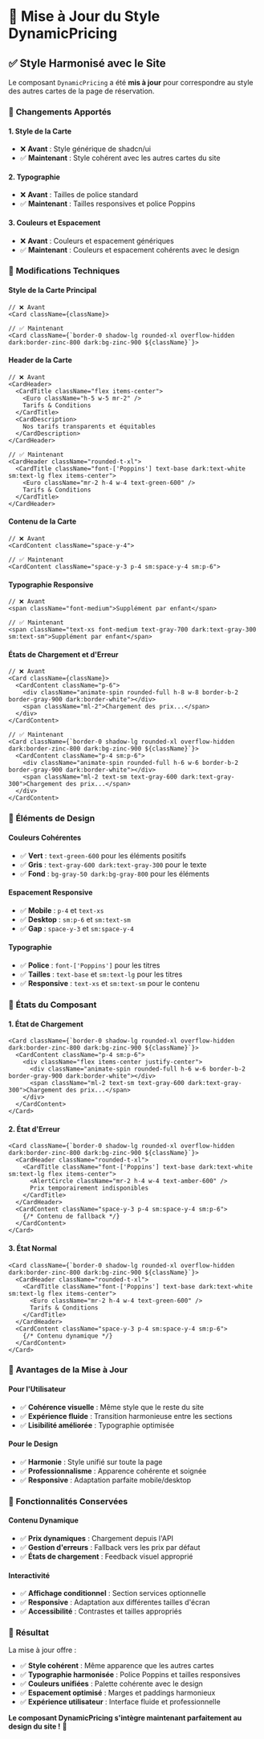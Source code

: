 # 🎨 Mise à Jour du Style DynamicPricing

## ✅ Style Harmonisé avec le Site

Le composant `DynamicPricing` a été **mis à jour** pour correspondre au style des autres cartes de la page de réservation.

### 🎯 **Changements Apportés**

#### **1. Style de la Carte**
- ❌ **Avant** : Style générique de shadcn/ui
- ✅ **Maintenant** : Style cohérent avec les autres cartes du site

#### **2. Typographie**
- ❌ **Avant** : Tailles de police standard
- ✅ **Maintenant** : Tailles responsives et police Poppins

#### **3. Couleurs et Espacement**
- ❌ **Avant** : Couleurs et espacement génériques
- ✅ **Maintenant** : Couleurs et espacement cohérents avec le design

### 🔧 **Modifications Techniques**

#### **Style de la Carte Principal**
```tsx
// ❌ Avant
<Card className={className}>

// ✅ Maintenant
<Card className={`border-0 shadow-lg rounded-xl overflow-hidden dark:border-zinc-800 dark:bg-zinc-900 ${className}`}>
```

#### **Header de la Carte**
```tsx
// ❌ Avant
<CardHeader>
  <CardTitle className="flex items-center">
    <Euro className="h-5 w-5 mr-2" />
    Tarifs & Conditions
  </CardTitle>
  <CardDescription>
    Nos tarifs transparents et équitables
  </CardDescription>
</CardHeader>

// ✅ Maintenant
<CardHeader className="rounded-t-xl">
  <CardTitle className="font-['Poppins'] text-base dark:text-white sm:text-lg flex items-center">
    <Euro className="mr-2 h-4 w-4 text-green-600" />
    Tarifs & Conditions
  </CardTitle>
</CardHeader>
```

#### **Contenu de la Carte**
```tsx
// ❌ Avant
<CardContent className="space-y-4">

// ✅ Maintenant
<CardContent className="space-y-3 p-4 sm:space-y-4 sm:p-6">
```

#### **Typographie Responsive**
```tsx
// ❌ Avant
<span className="font-medium">Supplément par enfant</span>

// ✅ Maintenant
<span className="text-xs font-medium text-gray-700 dark:text-gray-300 sm:text-sm">Supplément par enfant</span>
```

#### **États de Chargement et d'Erreur**
```tsx
// ❌ Avant
<Card className={className}>
  <CardContent className="p-6">
    <div className="animate-spin rounded-full h-8 w-8 border-b-2 border-gray-900 dark:border-white"></div>
    <span className="ml-2">Chargement des prix...</span>
  </div>
</CardContent>

// ✅ Maintenant
<Card className={`border-0 shadow-lg rounded-xl overflow-hidden dark:border-zinc-800 dark:bg-zinc-900 ${className}`}>
  <CardContent className="p-4 sm:p-6">
    <div className="animate-spin rounded-full h-6 w-6 border-b-2 border-gray-900 dark:border-white"></div>
    <span className="ml-2 text-sm text-gray-600 dark:text-gray-300">Chargement des prix...</span>
  </div>
</CardContent>
```

### 🎨 **Éléments de Design**

#### **Couleurs Cohérentes**
- ✅ **Vert** : `text-green-600` pour les éléments positifs
- ✅ **Gris** : `text-gray-600 dark:text-gray-300` pour le texte
- ✅ **Fond** : `bg-gray-50 dark:bg-gray-800` pour les éléments

#### **Espacement Responsive**
- ✅ **Mobile** : `p-4` et `text-xs`
- ✅ **Desktop** : `sm:p-6` et `sm:text-sm`
- ✅ **Gap** : `space-y-3` et `sm:space-y-4`

#### **Typographie**
- ✅ **Police** : `font-['Poppins']` pour les titres
- ✅ **Tailles** : `text-base` et `sm:text-lg` pour les titres
- ✅ **Responsive** : `text-xs` et `sm:text-sm` pour le contenu

### 🔄 **États du Composant**

#### **1. État de Chargement**
```tsx
<Card className={`border-0 shadow-lg rounded-xl overflow-hidden dark:border-zinc-800 dark:bg-zinc-900 ${className}`}>
  <CardContent className="p-4 sm:p-6">
    <div className="flex items-center justify-center">
      <div className="animate-spin rounded-full h-6 w-6 border-b-2 border-gray-900 dark:border-white"></div>
      <span className="ml-2 text-sm text-gray-600 dark:text-gray-300">Chargement des prix...</span>
    </div>
  </CardContent>
</Card>
```

#### **2. État d'Erreur**
```tsx
<Card className={`border-0 shadow-lg rounded-xl overflow-hidden dark:border-zinc-800 dark:bg-zinc-900 ${className}`}>
  <CardHeader className="rounded-t-xl">
    <CardTitle className="font-['Poppins'] text-base dark:text-white sm:text-lg flex items-center">
      <AlertCircle className="mr-2 h-4 w-4 text-amber-600" />
      Prix temporairement indisponibles
    </CardTitle>
  </CardHeader>
  <CardContent className="space-y-3 p-4 sm:space-y-4 sm:p-6">
    {/* Contenu de fallback */}
  </CardContent>
</Card>
```

#### **3. État Normal**
```tsx
<Card className={`border-0 shadow-lg rounded-xl overflow-hidden dark:border-zinc-800 dark:bg-zinc-900 ${className}`}>
  <CardHeader className="rounded-t-xl">
    <CardTitle className="font-['Poppins'] text-base dark:text-white sm:text-lg flex items-center">
      <Euro className="mr-2 h-4 w-4 text-green-600" />
      Tarifs & Conditions
    </CardTitle>
  </CardHeader>
  <CardContent className="space-y-3 p-4 sm:space-y-4 sm:p-6">
    {/* Contenu dynamique */}
  </CardContent>
</Card>
```

### 🎯 **Avantages de la Mise à Jour**

#### **Pour l'Utilisateur**
- ✅ **Cohérence visuelle** : Même style que le reste du site
- ✅ **Expérience fluide** : Transition harmonieuse entre les sections
- ✅ **Lisibilité améliorée** : Typographie optimisée

#### **Pour le Design**
- ✅ **Harmonie** : Style unifié sur toute la page
- ✅ **Professionnalisme** : Apparence cohérente et soignée
- ✅ **Responsive** : Adaptation parfaite mobile/desktop

### 🚀 **Fonctionnalités Conservées**

#### **Contenu Dynamique**
- ✅ **Prix dynamiques** : Chargement depuis l'API
- ✅ **Gestion d'erreurs** : Fallback vers les prix par défaut
- ✅ **États de chargement** : Feedback visuel approprié

#### **Interactivité**
- ✅ **Affichage conditionnel** : Section services optionnelle
- ✅ **Responsive** : Adaptation aux différentes tailles d'écran
- ✅ **Accessibilité** : Contrastes et tailles appropriés

### 🎉 **Résultat**

La mise à jour offre :
- ✅ **Style cohérent** : Même apparence que les autres cartes
- ✅ **Typographie harmonisée** : Police Poppins et tailles responsives
- ✅ **Couleurs unifiées** : Palette cohérente avec le design
- ✅ **Espacement optimisé** : Marges et paddings harmonieux
- ✅ **Expérience utilisateur** : Interface fluide et professionnelle

**Le composant DynamicPricing s'intègre maintenant parfaitement au design du site !** 🎨
